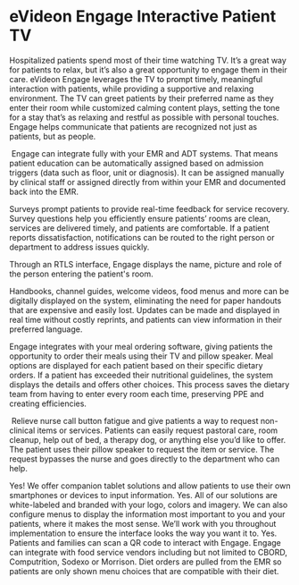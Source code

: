 # eVideon Engage Interactive Patient TV

Hospitalized patients spend most of their time watching TV. It’s a great way for patients to relax, but it’s also a great opportunity to engage them in their care. eVideon Engage leverages the TV to prompt timely, meaningful interaction with patients, while providing a supportive and relaxing environment.
The TV can greet patients by their preferred name as they enter their room while customized calming content plays, setting the tone for a stay that’s as relaxing and restful as possible with personal touches. Engage helps communicate that patients are recognized not just as patients, but as people.

‍
Engage can integrate fully with your EMR and ADT systems. That means patient education can be automatically assigned based on admission triggers (data such as floor, unit or diagnosis). It can be assigned manually by clinical staff or assigned directly from within your EMR and documented back into the EMR.


Surveys prompt patients to provide real-time feedback for service recovery. Survey questions help you efficiently ensure patients’ rooms are clean, services are delivered timely, and patients are comfortable. If a patient reports dissatisfaction, notifications can be routed to the right person or department to address issues quickly.


Through an RTLS interface, Engage displays the name, picture and role of the person entering the patient's room.


Handbooks, channel guides, welcome videos, food menus and more can be digitally displayed on the system, eliminating the need for paper handouts that are expensive and easily lost. Updates can be made and displayed in real time without costly reprints, and patients can view information in their preferred language.


Engage integrates with your meal ordering software, giving patients the opportunity to order their meals using their TV and pillow speaker. Meal options are displayed for each patient based on their specific dietary orders. If a patient has exceeded their nutritional guidelines, the system displays the details and offers other choices. This process saves the dietary team from having to enter every room each time, preserving PPE and creating efficiencies.

‍
Relieve nurse call button fatigue and give patients a way to request non-clinical items or services. Patients can easily request pastoral care, room cleanup, help out of bed, a therapy dog, or anything else you’d like to offer. The patient uses their pillow speaker to request the item or service. The request bypasses the nurse and goes directly to the department who can help.


Yes! We offer companion tablet solutions and allow patients to use their own smartphones or devices to input information.
Yes. All of our solutions are white-labeled and branded with your logo, colors and imagery. We can also configure menus to display the information most important to you and your patients, where it makes the most sense. We’ll work with you throughout implementation to ensure the interface looks the way you want it to.
Yes. Patients and families can scan a QR code to interact with Engage.
Engage can integrate with food service vendors including but not limited to CBORD, Computrition, Sodexo or Morrison. Diet orders are pulled from the EMR so patients are only shown menu choices that are compatible with their diet.